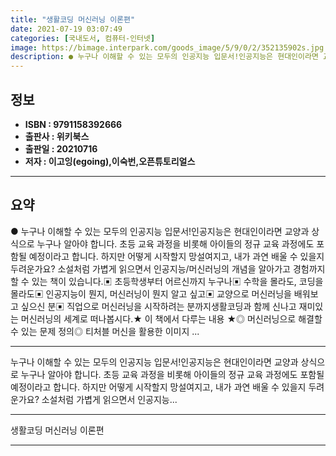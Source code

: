 ```yaml
---
title: "생활코딩 머신러닝 이론편"
date: 2021-07-19 03:07:49
categories: [국내도서, 컴퓨터-인터넷]
image: https://bimage.interpark.com/goods_image/5/9/0/2/352135902s.jpg
description: ● 누구나 이해할 수 있는 모두의 인공지능 입문서!인공지능은 현대인이라면 교양과 상식으로 누구나 알아야 합니다. 초등 교육 과정을 비롯해 아이들의 정규 교육 과정에도 포함될 예정이라고 합니다. 하지만 어떻게 시작할지 망설여지고, 내가 과연 배울 수 있을지 두려운가요? 소설처럼 가볍게
---
```


## **정보**

- **ISBN : 9791158392666**
- **출판사 : 위키북스**
- **출판일 : 20210716**
- **저자 : 이고잉(egoing),이숙번,오픈튜토리얼스**

------



## **요약**

●  누구나 이해할 수 있는 모두의 인공지능 입문서!인공지능은 현대인이라면 교양과 상식으로 누구나 알아야 합니다. 초등 교육 과정을 비롯해 아이들의 정규 교육 과정에도 포함될 예정이라고 합니다. 하지만 어떻게 시작할지 망설여지고, 내가 과연 배울 수 있을지 두려운가요? 소설처럼 가볍게 읽으면서 인공지능/머신러닝의 개념을 알아가고 경험까지 할 수 있는 책이 있습니다.▣ 초등학생부터 어르신까지 누구나▣ 수학을 몰라도, 코딩을 몰라도▣ 인공지능이 뭔지, 머신러닝이 뭔지 알고 싶고▣ 교양으로 머신러닝을 배워보고 싶으신 분▣ 직업으로 머신러닝을 시작하려는 분까지생활코딩과 함께 신나고 재미있는 머신러닝의 세계로 떠나봅시다.★ 이 책에서 다루는 내용 ★◎ 머신러닝으로 해결할 수 있는 문제 정의◎ 티처블 머신을 활용한 이미지 ...

------

누구나 이해할 수 있는 모두의 인공지능 입문서!인공지능은 현대인이라면 교양과 상식으로 누구나 알아야 합니다. 초등 교육 과정을 비롯해 아이들의 정규 교육 과정에도 포함될 예정이라고 합니다. 하지만 어떻게 시작할지 망설여지고, 내가 과연 배울 수 있을지 두려운가요? 소설처럼 가볍게 읽으면서 인공지능... 

------


생활코딩 머신러닝 이론편 

------


